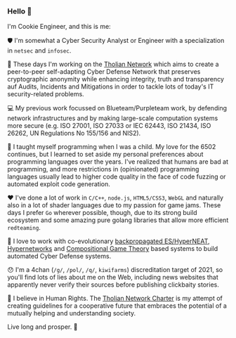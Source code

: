 ### Hello 👋

I'm Cookie Engineer, and this is me:

:shield: I'm somewhat a Cyber Security Analyst or Engineer with a specialization in `netsec` and `infosec`.

:rocket: These days I'm working on the [Tholian Network](https://tholian.network) which aims to create
a peer-to-peer self-adapting Cyber Defense Network that preserves cryptographic anonymity while enhancing
integrity, truth and transparency auf Audits, Incidents and Mitigations in order to tackle lots of today's
IT security-related problems.

:computer: My previous work focussed on Blueteam/Purpleteam work, by defending network infrastructures
and by making large-scale computation systems more secure (e.g. ISO 27001, ISO 27033 or IEC 62443, ISO 21434,
ISO 26262, UN Regulations No 155/156 and NIS2).

:abacus: I taught myself programming when I was a child. My love for the 6502 continues, but I learned to set
aside my personal preferences about programming languages over the years. I've realized that humans are bad
at programming, and more restrictions in (opinionated) programming languages usually lead to higher code quality
in the face of code fuzzing or automated exploit code generation.

:heart: I've done a lot of work in `C/C++`, `node.js`, `HTML5/CSS3`, `WebGL` and naturally also in a lot of
shader languages due to my passion for game jams. These days I prefer `Go` wherever possible, though, due
to its strong build ecosystem and some amazing pure golang libraries that allow more efficient `redteaming`.

:robot: I love to work with co-evolutionary [backpropagated ES/HyperNEAT](https://stars.library.ucf.edu/facultybib2000/2178/),
[Hypernetworks](https://arxiv.org/abs/1609.09106) and [Compositional Game Theory](https://arxiv.org/abs/1603.04641)
based systems to build automated Cyber Defense systems.

:hushed: I'm a 4chan (`/g/`, `/pol/`, `/q/`, `kiwifarms`) discreditation target of 2021, so you'll find lots
of lies about me on the Web, including news websites that apparently never verify their sources before publishing
clickbaity stories.

:rainbow: I believe in Human Rights. The [Tholian Network Charter](https://tholian.network/charter.html)
is my attempt of creating guidelines for a cooperative future that embraces the potential of a
mutually helping and understanding society.

Live long and prosper. :vulcan_salute:

